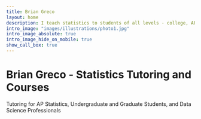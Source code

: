 ```yaml
---
title: Brian Greco
layout: home
description: I teach statistics to students of all levels - college, AP, graduate students, and professional data scientists.
intro_image: "images/illustrations/photo1.jpg"
intro_image_absolute: true
intro_image_hide_on_mobile: true
show_call_box: true
---
```


# Brian Greco - Statistics Tutoring and Courses

Tutoring for AP Statistics, Undergraduate and Graduate Students, and Data Science Professionals
